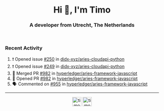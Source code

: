 <h1 align="center">Hi 👋, I'm Timo</h1>
<h3 align="center">A developer from Utrecht, The Netherlands</h3>
<br/>
<!-- https://github.com/rahuldkjain/github-profile-readme-generator --!>

<!--  <p align="left"><img src="https://github-readme-stats.vercel.app/api?username=timoglastra&show_icons=true&count_private=true&" alt="timoglastra" /></p> --!>

<!--
Github language stats
<p align="left"><img src="https://github-readme-stats.vercel.app/api/top-langs/?username=timoglastra&layout=compact" alt="timoglastra" /><p>
-->

<!-- Codestats language stats -->
<!-- <p align="left"><img src="https://codestats-readme.vercel.app/api/top-langs/?username=timoglastra&layout=compact&language_count=12" alt="timoglastra" /><p>    --!>
  
<h3>Recent Activity</h3>

<!--START_SECTION:activity-->
1. ❗️ Opened issue [#250](https://github.com/didx-xyz/aries-cloudapi-python/issues/250) in [didx-xyz/aries-cloudapi-python](https://github.com/didx-xyz/aries-cloudapi-python)
2. ❗️ Opened issue [#249](https://github.com/didx-xyz/aries-cloudapi-python/issues/249) in [didx-xyz/aries-cloudapi-python](https://github.com/didx-xyz/aries-cloudapi-python)
3. 🎉 Merged PR [#982](https://github.com/hyperledger/aries-framework-javascript/pull/982) in [hyperledger/aries-framework-javascript](https://github.com/hyperledger/aries-framework-javascript)
4. 💪 Opened PR [#982](https://github.com/hyperledger/aries-framework-javascript/pull/982) in [hyperledger/aries-framework-javascript](https://github.com/hyperledger/aries-framework-javascript)
5. 🗣 Commented on [#955](https://github.com/hyperledger/aries-framework-javascript/issues/955) in [hyperledger/aries-framework-javascript](https://github.com/hyperledger/aries-framework-javascript)
<!--END_SECTION:activity-->

---

<p align="center">
<a href="https://twitter.com/timoglastra" target="blank"><img align="center" src="https://cdn.jsdelivr.net/npm/simple-icons@3.0.1/icons/twitter.svg" alt="timoglastra" height="30" width="30" /></a>
<a href="https://linkedin.com/in/timoglastra" target="blank"><img align="center" src="https://cdn.jsdelivr.net/npm/simple-icons@3.0.1/icons/linkedin.svg" alt="timoglastra" height="30" width="30" /></a>
</p>



